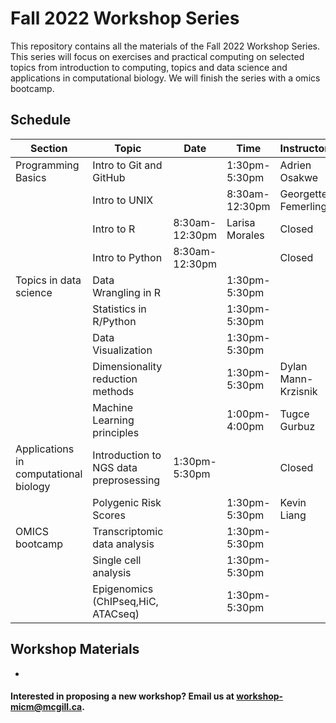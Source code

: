 # Fall 2022 Workshop Series

This repository contains all the materials of the Fall 2022 Workshop Series. 
This series will focus on exercises and practical computing on selected topics from introduction to computing, topics and data science and applications in computational biology. We will finish the series with a omics bootcamp.

## Schedule


|Section | Topic | Date | Time | Instructor | Registration |
|--------| ------| ---- | -----| ---------- | ---------- |
| Programming Basics | Intro to Git and GitHub|  | 1:30pm-5:30pm | Adrien Osakwe| Closed |
|| Intro to UNIX |  | 8:30am-12:30pm | Georgette Femerling | Closed |
||  Intro to R | 8:30am-12:30pm | Larisa Morales | Closed |
|| Intro to Python   | 8:30am-12:30pm | | Closed |
| Topics in data science | Data Wrangling in R |  | 1:30pm-5:30pm |  | Closed |
||Statistics in R/Python |  | 1:30pm-5:30pm |  | Closed |
||Data Visualization |  | 1:30pm-5:30pm |  | Closed |
||Dimensionality reduction methods | | 1:30pm-5:30pm | Dylan Mann-Krzisnik| Closed |
||Machine Learning principles|  | 1:00pm-4:00pm | Tugce Gurbuz | Closed |
| Applications in computational biology | Introduction to NGS data preprosessing | 1:30pm-5:30pm |  | Closed |
|| Polygenic Risk Scores | 	| 1:30pm-5:30pm | Kevin Liang	| Closed | 
| OMICS bootcamp | Transcriptomic data analysis | | 1:30pm-5:30pm |  | Closed |
|| Single cell analysis | | 1:30pm-5:30pm |  | Closed |
|| Epigenomics (ChIPseq,HiC, ATACseq) | | 1:30pm-5:30pm |  | Closed |


## Workshop Materials

* [](https://github.com/McGill-MiCM/)


#### Interested in proposing a new workshop? Email us at workshop-micm@mcgill.ca.
